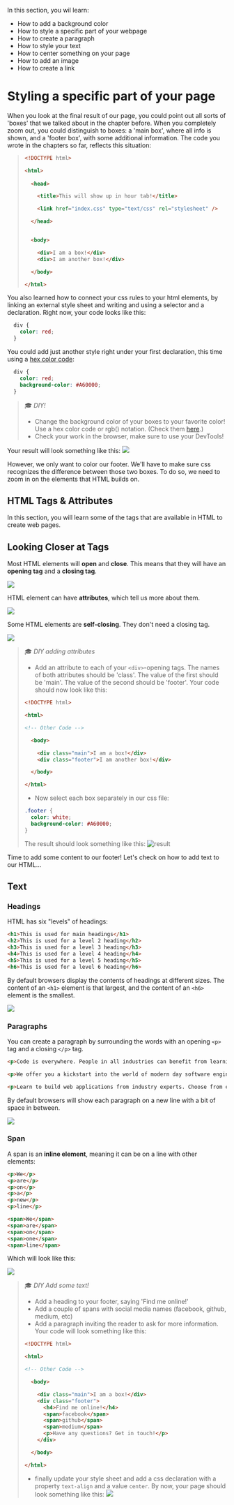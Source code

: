 In this section, you wil learn:

* How to add a background color
* How to style a specific part of your webpage
* How to create a paragraph
* How to style your text
* How to center something on your page
* How to add an image
* How to create a link

# Styling a specific part of your page
When you look at the final result of our page, you could point out all sorts of 'boxes' that we talked about in the chapter before. When you completely zoom out, you could distinguish to boxes: a 'main box', where all info is shown, and a 'footer box', with some additional information.
The code you wrote in the chapters so far, reflects this situation:

> ```html
> <!DOCTYPE html>
>
> <html>
>  
>   <head>
>
>     <title>This will show up in hour tab!</title>
>
>     <link href="index.css" type="text/css" rel="stylesheet" />
>
>   </head>
>
>
>   <body>
>
>     <div>I am a box!</div>
>     <div>I am another box!</div>
>
>   </body>
>
> </html>
> ```

You also learned how to connect your css rules to your html elements, by linking an external style sheet and writing and using a selector and a declaration. Right now, your code looks like this:

```css
  div {
    color: red;
  }
```

You could add just another style right under your first declaration, this time using a [hex color code](https://htmlcolorcodes.com/):

```css
  div {
    color: red;
    background-color: #A60000;
  }
```
> 🎓 _DIY!_
> * Change the background color of your boxes to your favorite color! Use a hex color code or rgb() notation. (Check them [here](https://htmlcolorcodes.com/).)
> * Check your work in the browser, make sure to use your DevTools!

Your result will look something like this: ![](https://cd.sseu.re/This_will_show_up_in_hour_tab__2018-09-04_14-57-31.png)

However, we only want to color our footer. We'll have to make sure css recognizes the difference between those two boxes. To do so, we need to zoom in on the elements that HTML builds on.

## HTML Tags & Attributes

In this section, you will learn some of the tags that are available in HTML to create web pages.

## Looking Closer at Tags

Most HTML elements will **open** and **close**. This means that they will have an **opening tag** and a **closing tag**.

[![](http://cd.sseu.re/20161126-xrvqv.png)](http://cd.sseu.re/20161126-xrvqv.png)

HTML element can have **attributes**, which tell us more about them.

[![](http://cd.sseu.re/20161126-not5n.png)](http://cd.sseu.re/20161126-not5n.png)

Some HTML elements are **self-closing**. They don't need a closing tag.

[![](http://cd.sseu.re/20161126-nh6e8.png)](http://cd.sseu.re/20161126-nh6e8.png)

> 🎓 _DIY adding attributes_
> * Add an attribute to each of your `<div>`-opening tags. The names of both attributes should be 'class'. The value of the first should be 'main'. The value of the second should be 'footer'. Your code should now look like this:
> ```html
> <!DOCTYPE html>
>
> <html>
>
> <!-- Other Code -->
>
>   <body>
>
>     <div class="main">I am a box!</div>
>     <div class="footer">I am another box!</div>
>
>   </body>
>
> </html>
> ```
>
> * Now select each box separately in our css file: 
>
> ```css
> .footer {
>   color: white;
>   background-color: #A60000;
> }
>```
> The result should look something like this:
> ![result](https://cd.sseu.re/This_will_show_up_in_hour_tab__2018-09-04_15-11-49.png)

Time to add some content to our footer! Let's check on how to add text to our HTML...

## Text

### Headings

HTML has six "levels" of headings:

```html
<h1>This is used for main headings</h1>
<h2>This is used for a level 2 heading</h2>
<h3>This is used for a level 3 heading</h3>
<h4>This is used for a level 4 heading</h4>
<h5>This is used for a level 5 heading</h5>
<h6>This is used for a level 6 heading</h6>
```

By default browsers display the contents of headings at different sizes. The content of an `<h1>` element is that largest, and the content of an `<h6>` element is the smallest.

[![](http://cd.sseu.re/20161119-90oh8.png)](http://cd.sseu.re/20161119-90oh8.png)

### Paragraphs

You can create a paragraph by surrounding the words with an opening `<p>` tag and a closing `</p>` tag.

```html
<p>Code is everywhere. People in all industries can benefit from learning code to boost their productivity and e-skills.</p>

<p>We offer you a kickstart into the world of modern day software engineering for the web with immersive and results-driven boot camps.</p>

<p>Learn to build web applications from industry experts. Choose from entry level beginner courses all the way up to advanced courses that prepare you for a new career.</p>
```

By default browsers will show each paragraph on a new line with a bit of space in between.

[![](http://cd.sseu.re/20161119-cwhpw.png)](http://cd.sseu.re/20161119-cwhpw.png)

### Span
A span is an **inline element**, meaning it can be on a line with other elements:

```html
<p>We</p>
<p>are</p>
<p>on</p>
<p>a</p>
<p>new</p>
<p>line</p>

<span>We</span>
<span>are</span>
<span>on</span>
<span>one</span>
<span>line</span>
```
Which will look like this:

![](https://cd.sseu.re/Page_Title__2018-09-04_15-28-14.png)

> 🎓 _DIY Add some text!_
> * Add a heading to your footer, saying 'Find me online!'
> * Add a couple of spans with social media names (facebook, github, medium, etc)
> * Add a paragraph inviting the reader to ask for more information.
> Your code will look something like this:
> ```html
> <!DOCTYPE html>
>
> <html>
>
> <!-- Other Code -->
>
>   <body>
>
>     <div class="main">I am a box!</div>
>     <div class="footer">      
>       <h4>Find me online!</h4>
>       <span>facebook</span>
>       <span>github</span>
>       <span>medium</span>
>       <p>Have any questions? Get in touch!</p>
>     </div>
>
>   </body>
>
> </html>
> ```
> * finally update your style sheet and add a css declaration with a property `text-align` and a value `center`.
> By now, your page should look something like this:
> ![](https://cd.sseu.re/Jane_Doe__2018-09-04_15-40-26.png)



